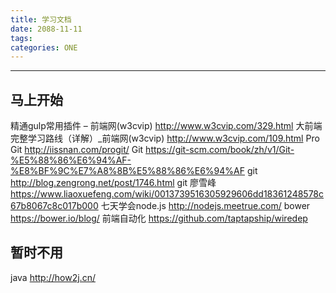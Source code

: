 ```yaml
---
title: 学习文档
date: 2088-11-11
tags:
categories: ONE
---
```

------

## 马上开始


精通gulp常用插件 – 前端网(w3cvip) <http://www.w3cvip.com/329.html>
大前端完整学习路线（详解）_前端网(w3cvip) <http://www.w3cvip.com/109.html>
Pro Git <http://iissnan.com/progit/>
Git <https://git-scm.com/book/zh/v1/Git-%E5%88%86%E6%94%AF-%E8%BF%9C%E7%A8%8B%E5%88%86%E6%94%AF>
git <http://blog.zengrong.net/post/1746.html>
git 廖雪峰 <https://www.liaoxuefeng.com/wiki/0013739516305929606dd18361248578c67b8067c8c017b000>
七天学会node.js <http://nodejs.meetrue.com/>
bower <https://bower.io/blog/>
前端自动化 <https://github.com/taptapship/wiredep>



## 暂时不用

java <http://how2j.cn/>